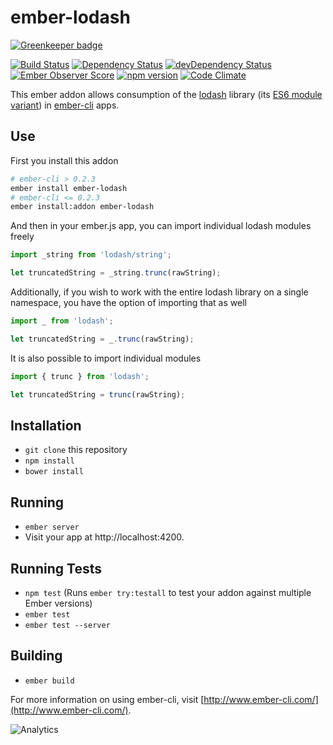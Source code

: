 # ember-lodash

[![Greenkeeper badge](https://badges.greenkeeper.io/mike-north/ember-lodash.svg)](https://greenkeeper.io/)

[![Build Status](https://travis-ci.org/mike-north/ember-lodash.svg?branch=master)](https://travis-ci.org/mike-north/ember-lodash)
[![Dependency Status](https://david-dm.org/mike-north/ember-lodash.svg)](https://david-dm.org/mike-north/ember-lodash)
[![devDependency Status](https://david-dm.org/mike-north/ember-lodash/dev-status.svg)](https://david-dm.org/mike-north/ember-lodash#info=devDependencies)
[![Ember Observer Score](http://emberobserver.com/badges/ember-lodash.svg)](http://emberobserver.com/addons/ember-lodash)
[![npm version](https://badge.fury.io/js/ember-lodash.svg)](http://badge.fury.io/js/ember-lodash)
[![Code Climate](https://codeclimate.com/github/mike-north/ember-lodash/badges/gpa.svg)](https://codeclimate.com/github/mike-north/ember-lodash)

This ember addon allows consumption of the [lodash](https://lodash.com/) library (its [ES6 module variant](https://github.com/lodash/lodash/tree/es)) in [ember-cli](http://ember-cli.com) apps.

## Use

First you install this addon

```sh
# ember-cli > 0.2.3
ember install ember-lodash
# ember-cli <= 0.2.3
ember install:addon ember-lodash
```

And then in your ember.js app, you can import individual lodash modules freely

```js
import _string from 'lodash/string';

let truncatedString = _string.trunc(rawString);
```

Additionally, if you wish to work with the entire lodash library on a single namespace, you have the option of importing that as well

```js
import _ from 'lodash';

let truncatedString = _.trunc(rawString);
```

It is also possible to import individual modules

```js
import { trunc } from 'lodash';

let truncatedString = trunc(rawString);
```

## Installation

* `git clone` this repository
* `npm install`
* `bower install`

## Running

* `ember server`
* Visit your app at http://localhost:4200.

## Running Tests

* `npm test` (Runs `ember try:testall` to test your addon against multiple Ember versions)
* `ember test`
* `ember test --server`

## Building

* `ember build`

For more information on using ember-cli, visit [http://www.ember-cli.com/](http://www.ember-cli.com/).

![Analytics](https://ga-beacon.appspot.com/UA-66610985-1/mike-north/ember-lodash/readme)
